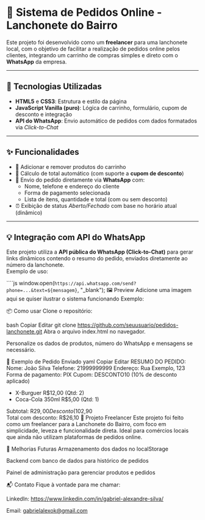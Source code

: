 # 🍔 Sistema de Pedidos Online - Lanchonete do Bairro

Este projeto foi desenvolvido como um **freelancer** para uma lanchonete local, com o objetivo de facilitar a realização de pedidos online pelos clientes, integrando um carrinho de compras simples e direto com o **WhatsApp** da empresa.

---

## 🔧 Tecnologias Utilizadas

- **HTML5** e **CSS3**: Estrutura e estilo da página
- **JavaScript Vanilla (puro)**: Lógica de carrinho, formulário, cupom de desconto e integração
- **API do WhatsApp**: Envio automático de pedidos com dados formatados via *Click-to-Chat*

---

## ✨ Funcionalidades

- 🛒 Adicionar e remover produtos do carrinho  
- 🧾 Cálculo de total automático (com suporte a **cupom de desconto**)  
- 💬 Envio do pedido diretamente via **WhatsApp** com:
  - Nome, telefone e endereço do cliente
  - Forma de pagamento selecionada
  - Lista de itens, quantidade e total (com ou sem desconto)
- ⏰ Exibição de status *Aberto/Fechado* com base no horário atual (dinâmico)

---

## 💡 Integração com API do WhatsApp

Este projeto utiliza a **API pública do WhatsApp (Click-to-Chat)** para gerar links dinâmicos contendo o resumo do pedido, enviados diretamente ao número da lanchonete.  
Exemplo de uso:

```´js window.open(`https://api.whatsapp.com/send?phone=...&text=${mensagem}`, "_blank");
🖼️ Preview
Adicione uma imagem aqui se quiser ilustrar o sistema funcionando
Exemplo:

📦 Como usar
Clone o repositório:

bash
Copiar
Editar
git clone https://github.com/seuusuario/pedidos-lanchonete.git
Abra o arquivo index.html no navegador.

Personalize os dados de produtos, número do WhatsApp e mensagens se necessário.

📲 Exemplo de Pedido Enviado
yaml
Copiar
Editar
RESUMO DO PEDIDO:
Nome: João Silva
Telefone: 21999999999
Endereço: Rua Exemplo, 123
Forma de pagamento: PIX
Cupom: DESCONTO10 (10% de desconto aplicado)

- X-Burguer R$12,00 (Qtd: 2)
- Coca-Cola 350ml R$5,00 (Qtd: 1)

Subtotal: R$29,00  
Desconto (10%): -R$2,90  
Total com desconto: R$26,10
🤝 Projeto Freelancer
Este projeto foi feito como um freelancer para a Lanchonete do Bairro, com foco em simplicidade, leveza e funcionalidade direta.
Ideal para comércios locais que ainda não utilizam plataformas de pedidos online.

📌 Melhorias Futuras
Armazenamento dos dados no localStorage

Backend com banco de dados para histórico de pedidos

Painel de administração para gerenciar produtos e pedidos

📬 Contato
Fique à vontade para me chamar:

LinkedIn: https://www.linkedin.com/in/gabriel-alexandre-silva/

Email: gabrielalexok@gmail.com
